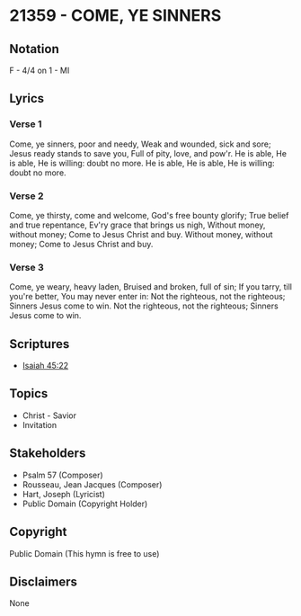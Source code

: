 # 21359 - COME, YE SINNERS

## Notation

F - 4/4 on 1 - MI

## Lyrics

### Verse 1

 Come, ye sinners, poor and needy, Weak and wounded, sick and sore; Jesus ready stands to save you, Full of pity, love, and pow'r. He is able, He is able, He is willing: doubt no more. He is able, He is able, He is willing: doubt no more.

### Verse 2

Come, ye thirsty, come and welcome, God's free bounty glorify; True belief and true repentance, Ev'ry grace that brings us nigh, Without money, without money; Come to Jesus Christ and buy. Without money, without money; Come to Jesus Christ and buy. 

### Verse 3

Come, ye weary, heavy laden, Bruised and broken, full of sin; If you tarry, till you're better, You may never enter in: Not the righteous, not the righteous; Sinners Jesus come to win. Not the righteous, not the righteous; Sinners Jesus come to win.


## Scriptures

- [Isaiah 45:22](https://www.biblegateway.com/passage/?search=Isaiah%2045%3A22)

## Topics

- Christ - Savior
- Invitation

## Stakeholders

- Psalm 57 (Composer)
- Rousseau, Jean Jacques (Composer)
- Hart, Joseph (Lyricist)
- Public Domain (Copyright Holder)

## Copyright

Public Domain
(This hymn is free to use)

## Disclaimers

None

